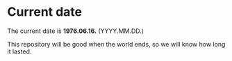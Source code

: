 # Current date

The current date is **1976.06.16.** (YYYY.MM.DD.)

This repository will be good when the world ends, so we will know how long it lasted.